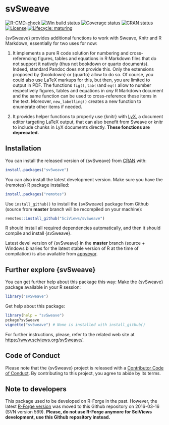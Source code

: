 # svSweave

<!-- badges: start -->

[![R-CMD-check](https://github.com/SciViews/svSweave/workflows/R-CMD-check/badge.svg)](https://github.com/SciViews/svSweave/actions) [![Win build status](https://ci.appveyor.com/api/projects/status/github/SciViews/svSweave?branch=master&svg=true)](https://ci.appveyor.com/project/phgrosjean/svSweave) [![Coverage status](https://img.shields.io/codecov/c/github/SciViews/svSweave/master.svg)](https://codecov.io/github/SciViews/svSweave?branch=master) [![CRAN status](https://www.r-pkg.org/badges/version/svSweave)](https://CRAN.R-project.org/package=svSweave) [![License](https://img.shields.io/badge/license-GPL-blue.svg)](http://www.gnu.org/licenses/gpl-2.0.html) [![Lifecycle: maturing](https://img.shields.io/badge/lifecycle-maturing-blue.svg)](https://www.tidyverse.org/lifecycle/#maturing)

<!-- badges: end -->

{svSweave} provides additional functions to work with Sweave, Knitr and R Markdown, essentially for two uses for now:

1.  It implements a pure R code solution for numbering and cross-referencing figures, tables and equations in R Markdown files that do not support it natively (thus not bookdown or quarto documents). Indeed, standard Pandoc does not provide this. Only the extensions proposed by {bookdown} or {quarto} allow to do so. Of course, you could also use LaTeX markups for this, but then, you are limited to output in PDF. The functions `fig()`, `tab()`and `eq()` allow to number respectively figures, tables and equations in *any* R Markdown document and the same function can be used to cross-reference these items in the text. Moreover, `new_labelling()` creates a new function to enumerate other items if needed.

2.  It provides helper functions to properly use {knitr} with [LyX](https://www.lyx.org), a document editor targeting LaTeX output, that can also benefit from Sweave or knitr to include chunks in LyX documents directly. **These fonctions are deprecated.**

## Installation

You can install the released version of {svSweave} from [CRAN](https://CRAN.R-project.org) with:

``` r
install.packages("svSweave")
```

You can also install the latest development version. Make sure you have the {remotes} R package installed:

``` r
install.packages("remotes")
```

Use `install_github()` to install the {svSweave} package from Github (source from **master** branch will be recompiled on your machine):

``` r
remotes::install_github("SciViews/svSweave")
```

R should install all required dependencies automatically, and then it should compile and install {svSweave}.

Latest devel version of {svSweave} in the **master** branch (source + Windows binaries for the latest stable version of R at the time of compilation) is also available from [appveyor](https://ci.appveyor.com/project/phgrosjean/svSweave/build/artifacts).

## Further explore {svSweave}

You can get further help about this package this way: Make the {svSweave} package available in your R session:

``` r
library("svSweave")
```

Get help about this package:

``` r
library(help = "svSweave")
pckage?svSweave
vignette("svSweave") # None is installed with install_github()
```

For further instructions, please, refer to the related web site at <https://www.sciviews.org/svSweave/>.

## Code of Conduct

Please note that the {svSweave} project is released with a [Contributor Code of Conduct](https://contributor-covenant.org/version/2/0/CODE_OF_CONDUCT.html). By contributing to this project, you agree to abide by its terms.

## Note to developers

This package used to be developed on R-Forge in the past. However, the latest [R-Forge version](https://r-forge.r-project.org/projects/sciviews/) was moved to this Github repository on 2016-03-16 (SVN version 569). **Please, do not use R-Forge anymore for SciViews development, use this Github repository instead.**
